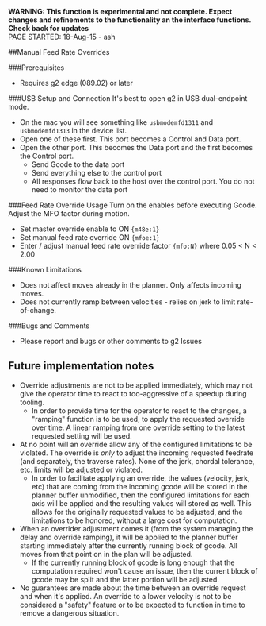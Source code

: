 **WARNING: This function is experimental and not complete. Expect changes and refinements to the functionality an the interface functions. Check back for updates**<br>
PAGE STARTED: 18-Aug-15 - ash

##Manual Feed Rate Overrides

###Prerequisites
- Requires g2 edge (089.02) or later

###USB Setup and Connection
It's best to open g2 in USB dual-endpoint mode. 
- On the mac you will see something like `usbmodemfd1311` and `usbmodemfd1313` in the device list.
- Open one of these first. This port becomes a Control and Data port.
- Open the other port. This becomes the Data port and the first becomes the Control port.
  - Send Gcode to the data port
  - Send everything else to the control port
  - All responses flow back to the host over the control port. You do not need to monitor the data port

###Feed Rate Override Usage
Turn on the enables before executing Gcode. Adjust the MFO factor during motion.
- Set master override enable to ON `{m48e:1}`
- Set manual feed rate override ON `{mfoe:1}`
- Enter / adjust manual feed rate override factor `{mfo:N}` where 0.05 < N < 2.00

###Known Limitations
- Does not affect moves already in the planner. Only affects incoming moves.
- Does not currently ramp between velocities - relies on jerk to limit rate-of-change.

###Bugs and Comments
- Please report and bugs or other comments to g2 Issues

## Future implementation notes

- Override adjustments are not to be applied immediately, which may not give the operator time to react to too-aggressive of a speedup during tooling.
  - In order to provide time for the operator to react to the changes, a "ramping" function is to be used, to apply the requested override over time. A linear ramping from one override setting to the latest requested setting will be used.
- At no point will an override allow any of the configured limitations to be violated. The override is *only* to adjust the incoming requested feedrate (and separately, the traverse rates). None of the jerk, chordal tolerance, etc. limits will be adjusted or violated.
  - In order to facilitate applying an override, the values (velocity, jerk, etc) that are coming from the incoming gcode will be stored in the planner buffer unmodified, then the configured limitations for each axis will be applied and the resulting values will stored as well. This allows for the originally requested values to be adjusted, and the limitations to be honored, without a large cost for computation.
- When an overrider adjustment comes it (from the system managing the delay and override ramping), it will be applied to the planner buffer starting immediately after the currently running block of gcode. All moves from that point on in the plan will be adjusted.
  - If the currently running block of gcode is long enough that the computation required won't cause an issue, then the current block of gcode may be split and the latter portion will be adjusted.
- No guarantees are made about the time between an override request and when it's applied. An override to a lower velocity is not to be considered a "safety" feature or to be expected to function in time to remove a dangerous situation.
